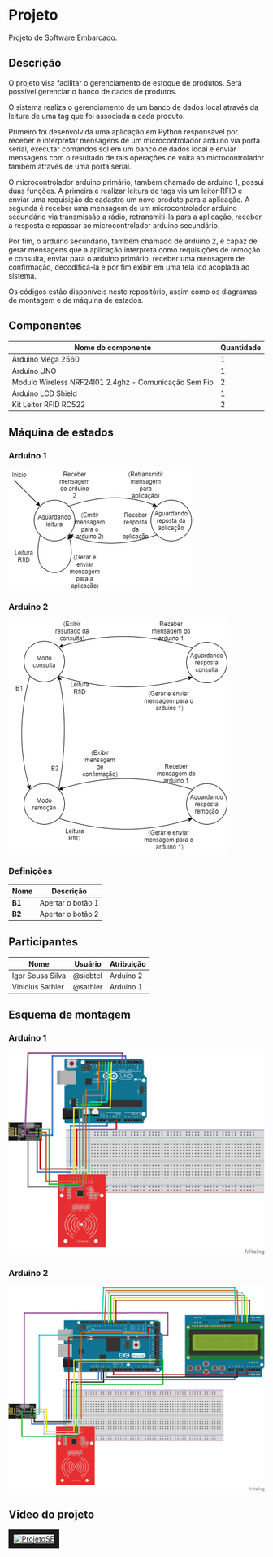 # Projeto
Projeto de Software Embarcado.

## Descrição

O projeto visa facilitar o gerenciamento de estoque de produtos. Será possível gerenciar o banco de dados de produtos.

O sistema realiza o gerenciamento de um banco de dados local através da leitura de uma tag que foi associada a cada produto.

Primeiro foi desenvolvida uma aplicação em Python  responsável por receber e interpretar mensagens de um microcontrolador arduino via porta serial, executar comandos sql em um banco de dados local e enviar mensagens com o resultado de tais operações de volta ao microcontrolador também através de uma porta serial.

O microcontrolador arduino primário, também chamado de arduino 1, possui duas funções. A primeira é realizar leitura de tags via um leitor RFID e enviar uma requisição de cadastro um novo produto para a aplicação. A segunda é receber uma mensagem de um microcontrolador arduino secundário via transmissão a rádio, retransmiti-la para a aplicação, receber a resposta e repassar ao microcontrolador arduino secundário.

Por fim, o arduino secundário, também chamado de arduino 2, é capaz de gerar mensagens que a aplicação interpreta como requisições de remoção e consulta, enviar para o arduino primário, receber uma mensagem de confirmação, decodificá-la e por fim exibir em uma tela lcd acoplada ao sistema.

Os códigos estão disponíveis neste repositório, assim como os diagramas de montagem e de máquina de estados.

## Componentes


| **Nome do componente**                | **Quantidade** |
| -------------------------------- | ------------- |
| Arduino Mega 2560                                      | 1 |
| Arduino UNO                                            | 1 |
| Modulo Wireless NRF24l01 2.4ghz - Comunicação Sem Fio  | 2 |
| Arduino LCD Shield                                     | 1 |
| Kit Leitor RFID RC522                                  | 2 |

## Máquina de estados

### Arduino 1

<img src="model/MEArduino1.png">

### Arduino 2

<img src="model/MEArduino2.png">

### Definições

| **Nome** | **Descrição** |
| --- | --- |
| **B1** | Apertar o botão 1|
| **B2** | Apertar o botão 2|

## Participantes

| **Nome** | **Usuário** | **Atribuição** |
| --- | --- | --- |
| Igor Sousa Silva | @siebtel | Arduino 2 |
| Vinicius Sathler | @sathler | Arduino 1 |


## Esquema de montagem

### Arduino 1

<img src="model/arduino1sketch.png">

### Arduino 2

<img src="model/arduino2sketch.png">

## Video do projeto

<!--https://www.youtube.com/watch?v=sBDunko1ffY-->

<a href="http://www.youtube.com/watch?feature=player_embedded&v=sBDunko1ffY
" target="_blank"><img src="http://img.youtube.com/vi/sBDunko1ffY/0.jpg" 
alt="ProjetoSE" width="240" height="180" border="10" /></a>
